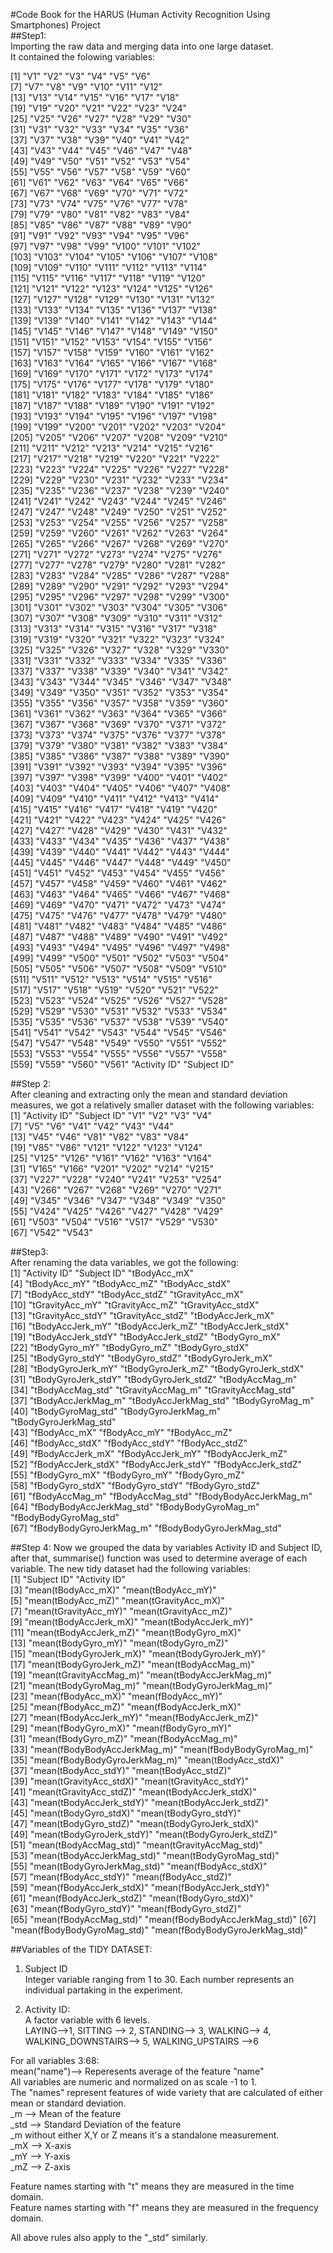 #Code Book for the HARUS (Human Activity Recognition Using Smartphones) Project  
##Step1:  
Importing the raw data and merging data into one large dataset.  
It contained the folowing variables:  

  [1] "V1"          "V2"          "V3"          "V4"          "V5"          "V6"         
  [7] "V7"          "V8"          "V9"          "V10"         "V11"         "V12"        
 [13] "V13"         "V14"         "V15"         "V16"         "V17"         "V18"        
 [19] "V19"         "V20"         "V21"         "V22"         "V23"         "V24"        
 [25] "V25"         "V26"         "V27"         "V28"         "V29"         "V30"        
 [31] "V31"         "V32"         "V33"         "V34"         "V35"         "V36"        
 [37] "V37"         "V38"         "V39"         "V40"         "V41"         "V42"        
 [43] "V43"         "V44"         "V45"         "V46"         "V47"         "V48"        
 [49] "V49"         "V50"         "V51"         "V52"         "V53"         "V54"        
 [55] "V55"         "V56"         "V57"         "V58"         "V59"         "V60"        
 [61] "V61"         "V62"         "V63"         "V64"         "V65"         "V66"        
 [67] "V67"         "V68"         "V69"         "V70"         "V71"         "V72"        
 [73] "V73"         "V74"         "V75"         "V76"         "V77"         "V78"        
 [79] "V79"         "V80"         "V81"         "V82"         "V83"         "V84"        
 [85] "V85"         "V86"         "V87"         "V88"         "V89"         "V90"        
 [91] "V91"         "V92"         "V93"         "V94"         "V95"         "V96"        
 [97] "V97"         "V98"         "V99"         "V100"        "V101"        "V102"       
[103] "V103"        "V104"        "V105"        "V106"        "V107"        "V108"       
[109] "V109"        "V110"        "V111"        "V112"        "V113"        "V114"       
[115] "V115"        "V116"        "V117"        "V118"        "V119"        "V120"       
[121] "V121"        "V122"        "V123"        "V124"        "V125"        "V126"       
[127] "V127"        "V128"        "V129"        "V130"        "V131"        "V132"       
[133] "V133"        "V134"        "V135"        "V136"        "V137"        "V138"       
[139] "V139"        "V140"        "V141"        "V142"        "V143"        "V144"       
[145] "V145"        "V146"        "V147"        "V148"        "V149"        "V150"       
[151] "V151"        "V152"        "V153"        "V154"        "V155"        "V156"       
[157] "V157"        "V158"        "V159"        "V160"        "V161"        "V162"       
[163] "V163"        "V164"        "V165"        "V166"        "V167"        "V168"       
[169] "V169"        "V170"        "V171"        "V172"        "V173"        "V174"       
[175] "V175"        "V176"        "V177"        "V178"        "V179"        "V180"       
[181] "V181"        "V182"        "V183"        "V184"        "V185"        "V186"       
[187] "V187"        "V188"        "V189"        "V190"        "V191"        "V192"       
[193] "V193"        "V194"        "V195"        "V196"        "V197"        "V198"       
[199] "V199"        "V200"        "V201"        "V202"        "V203"        "V204"       
[205] "V205"        "V206"        "V207"        "V208"        "V209"        "V210"       
[211] "V211"        "V212"        "V213"        "V214"        "V215"        "V216"       
[217] "V217"        "V218"        "V219"        "V220"        "V221"        "V222"       
[223] "V223"        "V224"        "V225"        "V226"        "V227"        "V228"       
[229] "V229"        "V230"        "V231"        "V232"        "V233"        "V234"       
[235] "V235"        "V236"        "V237"        "V238"        "V239"        "V240"       
[241] "V241"        "V242"        "V243"        "V244"        "V245"        "V246"       
[247] "V247"        "V248"        "V249"        "V250"        "V251"        "V252"       
[253] "V253"        "V254"        "V255"        "V256"        "V257"        "V258"       
[259] "V259"        "V260"        "V261"        "V262"        "V263"        "V264"       
[265] "V265"        "V266"        "V267"        "V268"        "V269"        "V270"       
[271] "V271"        "V272"        "V273"        "V274"        "V275"        "V276"       
[277] "V277"        "V278"        "V279"        "V280"        "V281"        "V282"       
[283] "V283"        "V284"        "V285"        "V286"        "V287"        "V288"       
[289] "V289"        "V290"        "V291"        "V292"        "V293"        "V294"       
[295] "V295"        "V296"        "V297"        "V298"        "V299"        "V300"       
[301] "V301"        "V302"        "V303"        "V304"        "V305"        "V306"       
[307] "V307"        "V308"        "V309"        "V310"        "V311"        "V312"       
[313] "V313"        "V314"        "V315"        "V316"        "V317"        "V318"       
[319] "V319"        "V320"        "V321"        "V322"        "V323"        "V324"       
[325] "V325"        "V326"        "V327"        "V328"        "V329"        "V330"       
[331] "V331"        "V332"        "V333"        "V334"        "V335"        "V336"       
[337] "V337"        "V338"        "V339"        "V340"        "V341"        "V342"       
[343] "V343"        "V344"        "V345"        "V346"        "V347"        "V348"       
[349] "V349"        "V350"        "V351"        "V352"        "V353"        "V354"       
[355] "V355"        "V356"        "V357"        "V358"        "V359"        "V360"       
[361] "V361"        "V362"        "V363"        "V364"        "V365"        "V366"       
[367] "V367"        "V368"        "V369"        "V370"        "V371"        "V372"       
[373] "V373"        "V374"        "V375"        "V376"        "V377"        "V378"       
[379] "V379"        "V380"        "V381"        "V382"        "V383"        "V384"       
[385] "V385"        "V386"        "V387"        "V388"        "V389"        "V390"       
[391] "V391"        "V392"        "V393"        "V394"        "V395"        "V396"       
[397] "V397"        "V398"        "V399"        "V400"        "V401"        "V402"       
[403] "V403"        "V404"        "V405"        "V406"        "V407"        "V408"       
[409] "V409"        "V410"        "V411"        "V412"        "V413"        "V414"       
[415] "V415"        "V416"        "V417"        "V418"        "V419"        "V420"       
[421] "V421"        "V422"        "V423"        "V424"        "V425"        "V426"       
[427] "V427"        "V428"        "V429"        "V430"        "V431"        "V432"       
[433] "V433"        "V434"        "V435"        "V436"        "V437"        "V438"       
[439] "V439"        "V440"        "V441"        "V442"        "V443"        "V444"       
[445] "V445"        "V446"        "V447"        "V448"        "V449"        "V450"       
[451] "V451"        "V452"        "V453"        "V454"        "V455"        "V456"       
[457] "V457"        "V458"        "V459"        "V460"        "V461"        "V462"       
[463] "V463"        "V464"        "V465"        "V466"        "V467"        "V468"       
[469] "V469"        "V470"        "V471"        "V472"        "V473"        "V474"       
[475] "V475"        "V476"        "V477"        "V478"        "V479"        "V480"       
[481] "V481"        "V482"        "V483"        "V484"        "V485"        "V486"       
[487] "V487"        "V488"        "V489"        "V490"        "V491"        "V492"       
[493] "V493"        "V494"        "V495"        "V496"        "V497"        "V498"       
[499] "V499"        "V500"        "V501"        "V502"        "V503"        "V504"       
[505] "V505"        "V506"        "V507"        "V508"        "V509"        "V510"       
[511] "V511"        "V512"        "V513"        "V514"        "V515"        "V516"       
[517] "V517"        "V518"        "V519"        "V520"        "V521"        "V522"       
[523] "V523"        "V524"        "V525"        "V526"        "V527"        "V528"       
[529] "V529"        "V530"        "V531"        "V532"        "V533"        "V534"       
[535] "V535"        "V536"        "V537"        "V538"        "V539"        "V540"       
[541] "V541"        "V542"        "V543"        "V544"        "V545"        "V546"       
[547] "V547"        "V548"        "V549"        "V550"        "V551"        "V552"       
[553] "V553"        "V554"        "V555"        "V556"        "V557"        "V558"       
[559] "V559"        "V560"        "V561"        "Activity ID" "Subject ID" 

##Step 2:  
After cleaning and extracting only the mean and standard deviation measures, we got a relatively smaller dataset with the following variables:  
 [1] "Activity ID" "Subject ID"  "V1"          "V2"          "V3"          "V4"         
 [7] "V5"          "V6"          "V41"         "V42"         "V43"         "V44"        
[13] "V45"         "V46"         "V81"         "V82"         "V83"         "V84"        
[19] "V85"         "V86"         "V121"        "V122"        "V123"        "V124"       
[25] "V125"        "V126"        "V161"        "V162"        "V163"        "V164"       
[31] "V165"        "V166"        "V201"        "V202"        "V214"        "V215"       
[37] "V227"        "V228"        "V240"        "V241"        "V253"        "V254"       
[43] "V266"        "V267"        "V268"        "V269"        "V270"        "V271"       
[49] "V345"        "V346"        "V347"        "V348"        "V349"        "V350"       
[55] "V424"        "V425"        "V426"        "V427"        "V428"        "V429"       
[61] "V503"        "V504"        "V516"        "V517"        "V529"        "V530"       
[67] "V542"        "V543"       

##Step3:  
After renaming the data variables, we got the following:  
 [1] "Activity ID"              "Subject ID"               "tBodyAcc_mX"             
 [4] "tBodyAcc_mY"              "tBodyAcc_mZ"              "tBodyAcc_stdX"           
 [7] "tBodyAcc_stdY"            "tBodyAcc_stdZ"            "tGravityAcc_mX"          
[10] "tGravityAcc_mY"           "tGravityAcc_mZ"           "tGravityAcc_stdX"        
[13] "tGravityAcc_stdY"         "tGravityAcc_stdZ"         "tBodyAccJerk_mX"         
[16] "tBodyAccJerk_mY"          "tBodyAccJerk_mZ"          "tBodyAccJerk_stdX"       
[19] "tBodyAccJerk_stdY"        "tBodyAccJerk_stdZ"        "tBodyGyro_mX"            
[22] "tBodyGyro_mY"             "tBodyGyro_mZ"             "tBodyGyro_stdX"          
[25] "tBodyGyro_stdY"           "tBodyGyro_stdZ"           "tBodyGyroJerk_mX"        
[28] "tBodyGyroJerk_mY"         "tBodyGyroJerk_mZ"         "tBodyGyroJerk_stdX"      
[31] "tBodyGyroJerk_stdY"       "tBodyGyroJerk_stdZ"       "tBodyAccMag_m"           
[34] "tBodyAccMag_std"          "tGravityAccMag_m"         "tGravityAccMag_std"      
[37] "tBodyAccJerkMag_m"        "tBodyAccJerkMag_std"      "tBodyGyroMag_m"          
[40] "tBodyGyroMag_std"         "tBodyGyroJerkMag_m"       "tBodyGyroJerkMag_std"    
[43] "fBodyAcc_mX"              "fBodyAcc_mY"              "fBodyAcc_mZ"             
[46] "fBodyAcc_stdX"            "fBodyAcc_stdY"            "fBodyAcc_stdZ"           
[49] "fBodyAccJerk_mX"          "fBodyAccJerk_mY"          "fBodyAccJerk_mZ"         
[52] "fBodyAccJerk_stdX"        "fBodyAccJerk_stdY"        "fBodyAccJerk_stdZ"       
[55] "fBodyGyro_mX"             "fBodyGyro_mY"             "fBodyGyro_mZ"            
[58] "fBodyGyro_stdX"           "fBodyGyro_stdY"           "fBodyGyro_stdZ"          
[61] "fBodyAccMag_m"            "fBodyAccMag_std"          "fBodyBodyAccJerkMag_m"   
[64] "fBodyBodyAccJerkMag_std"  "fBodyBodyGyroMag_m"       "fBodyBodyGyroMag_std"    
[67] "fBodyBodyGyroJerkMag_m"   "fBodyBodyGyroJerkMag_std"


##Step 4:
Now we grouped the data by variables Activity ID and Subject ID, after that, summarise() function was used to determine average of each variable. The new tidy dataset had the following variables:  
 [1] "Subject ID"                     "Activity ID"                   
 [3] "mean(tBodyAcc_mX)"              "mean(tBodyAcc_mY)"             
 [5] "mean(tBodyAcc_mZ)"              "mean(tGravityAcc_mX)"          
 [7] "mean(tGravityAcc_mY)"           "mean(tGravityAcc_mZ)"          
 [9] "mean(tBodyAccJerk_mX)"          "mean(tBodyAccJerk_mY)"         
[11] "mean(tBodyAccJerk_mZ)"          "mean(tBodyGyro_mX)"            
[13] "mean(tBodyGyro_mY)"             "mean(tBodyGyro_mZ)"            
[15] "mean(tBodyGyroJerk_mX)"         "mean(tBodyGyroJerk_mY)"        
[17] "mean(tBodyGyroJerk_mZ)"         "mean(tBodyAccMag_m)"           
[19] "mean(tGravityAccMag_m)"         "mean(tBodyAccJerkMag_m)"       
[21] "mean(tBodyGyroMag_m)"           "mean(tBodyGyroJerkMag_m)"      
[23] "mean(fBodyAcc_mX)"              "mean(fBodyAcc_mY)"             
[25] "mean(fBodyAcc_mZ)"              "mean(fBodyAccJerk_mX)"         
[27] "mean(fBodyAccJerk_mY)"          "mean(fBodyAccJerk_mZ)"         
[29] "mean(fBodyGyro_mX)"             "mean(fBodyGyro_mY)"            
[31] "mean(fBodyGyro_mZ)"             "mean(fBodyAccMag_m)"           
[33] "mean(fBodyBodyAccJerkMag_m)"    "mean(fBodyBodyGyroMag_m)"      
[35] "mean(fBodyBodyGyroJerkMag_m)"   "mean(tBodyAcc_stdX)"           
[37] "mean(tBodyAcc_stdY)"            "mean(tBodyAcc_stdZ)"           
[39] "mean(tGravityAcc_stdX)"         "mean(tGravityAcc_stdY)"        
[41] "mean(tGravityAcc_stdZ)"         "mean(tBodyAccJerk_stdX)"       
[43] "mean(tBodyAccJerk_stdY)"        "mean(tBodyAccJerk_stdZ)"       
[45] "mean(tBodyGyro_stdX)"           "mean(tBodyGyro_stdY)"          
[47] "mean(tBodyGyro_stdZ)"           "mean(tBodyGyroJerk_stdX)"      
[49] "mean(tBodyGyroJerk_stdY)"       "mean(tBodyGyroJerk_stdZ)"      
[51] "mean(tBodyAccMag_std)"          "mean(tGravityAccMag_std)"      
[53] "mean(tBodyAccJerkMag_std)"      "mean(tBodyGyroMag_std)"        
[55] "mean(tBodyGyroJerkMag_std)"     "mean(fBodyAcc_stdX)"           
[57] "mean(fBodyAcc_stdY)"            "mean(fBodyAcc_stdZ)"           
[59] "mean(fBodyAccJerk_stdX)"        "mean(fBodyAccJerk_stdY)"       
[61] "mean(fBodyAccJerk_stdZ)"        "mean(fBodyGyro_stdX)"          
[63] "mean(fBodyGyro_stdY)"           "mean(fBodyGyro_stdZ)"          
[65] "mean(fBodyAccMag_std)"          "mean(fBodyBodyAccJerkMag_std)" 
[67] "mean(fBodyBodyGyroMag_std)"     "mean(fBodyBodyGyroJerkMag_std)"

##Variables of the TIDY DATASET:  

1. Subject ID  
Integer variable ranging from 1 to 30. Each number represents an individual partaking in the experiment.   

2. Activity ID:  
A factor variable with 6 levels.  
LAYING-->1, SITTING --> 2, STANDING--> 3, WALKING--> 4, WALKING_DOWNSTAIRS--> 5, WALKING_UPSTAIRS -->6  

For all variables 3:68:  
mean("name")--> Reperesents average of the feature "name"  
All variables are numeric and normalized on as scale -1 to 1.  
The "names" represent features of wide variety that are calculated of either mean or standard deviation.  
_m --> Mean of the feature  
_std --> Standard Deviation of the feature  
_m without either X,Y or Z means it's a standalone measurement.  
_mX --> X-axis  
_mY --> Y-axis  
_mZ --> Z-axis  

Feature names starting with "t" means they are measured in the time domain.  
Feature names starting with "f" means they are measured in the frequency domain.  

All above rules also apply to the "_std" similarly.  
